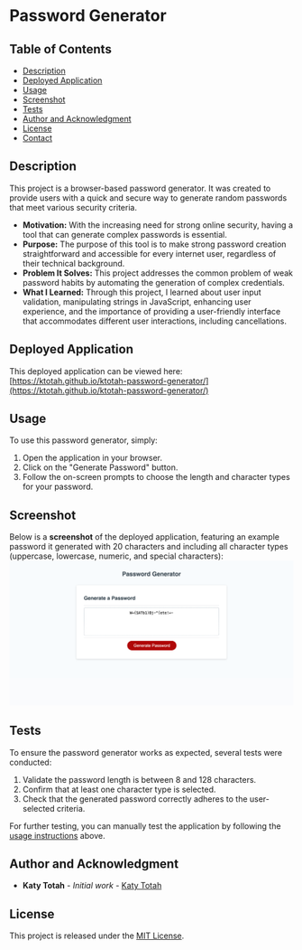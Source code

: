 # Password Generator

## Table of Contents
- [Description](#description)
- [Deployed Application](#deployed-application)
- [Usage](#usage)
- [Screenshot](#screenshot)
- [Tests](#tests)
- [Author and Acknowledgment](#author-and-acknowledgment)
- [License](#license)
- [Contact](#contact)

## Description 
This project is a browser-based password generator. It was created to provide users with a quick and secure way to generate random passwords that meet various security criteria.

- **Motivation:** With the increasing need for strong online security, having a tool that can generate complex passwords is essential.
- **Purpose:** The purpose of this tool is to make strong password creation straightforward and accessible for every internet user, regardless of their technical background.
- **Problem It Solves:** This project addresses the common problem of weak password habits by automating the generation of complex credentials.
- **What I Learned:** Through this project, I learned about user input validation, manipulating strings in JavaScript, enhancing user experience, and the importance of providing a user-friendly interface that accommodates different user interactions, including cancellations. 

## Deployed Application
This deployed application can be viewed here: [https://ktotah.github.io/ktotah-password-generator/](https://ktotah.github.io/ktotah-password-generator/)

## Usage
To use this password generator, simply:

1. Open the application in your browser. 
2. Click on the "Generate Password" button.
3. Follow the on-screen prompts to choose the length and character types for your password.

## Screenshot
Below is a **screenshot** of the deployed application, featuring an example password it generated with 20 characters and including all character types (uppercase, lowercase, numeric, and special characters):
![Screenshot of the Password Generator app showing an example of a generated password in the display area](assets/images/screenshot.png)

## Tests
To ensure the password generator works as expected, several tests were conducted:

1. Validate the password length is between 8 and 128 characters.
2. Confirm that at least one character type is selected.
3. Check that the generated password correctly adheres to the user-selected criteria.

For further testing, you can manually test the application by following the [usage instructions](#usage) above.

## Author and Acknowledgment
- **Katy Totah** - *Initial work* - [Katy Totah](https://github.com/ktotah)

## License
This project is released under the [MIT License](./LICENSE).


